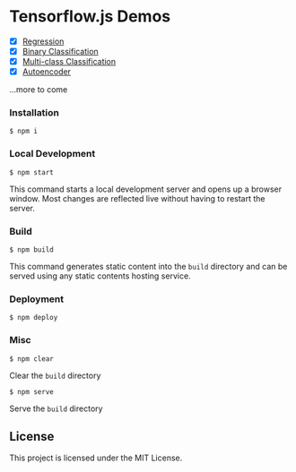 # Tensorflow.js Demos

- [x] [Regression](examples/linear-regression.js)
- [x] [Binary Classification](examples/binary-classification.js)
- [x] [Multi-class Classification](examples/mnist-classification.js)
- [x] [Autoencoder](examples/mnist-autoencoder.js)

...more to come


### Installation

```
$ npm i
```

### Local Development

```
$ npm start
```

This command starts a local development server and opens up a browser window. Most changes are reflected live without having to restart the server.

### Build

```
$ npm build
```

This command generates static content into the `build` directory and can be served using any static contents hosting service.

### Deployment

```
$ npm deploy
```

### Misc

```
$ npm clear
```

Clear the `build` directory

```
$ npm serve
```

Serve the `build` directory

## License

This project is licensed under the MIT License.
